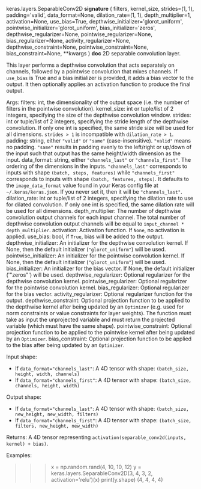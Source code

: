 keras.layers.SeparableConv2D
__signature__
(
  filters,
  kernel_size,
  strides=(1,
  1),
  padding='valid',
  data_format=None,
  dilation_rate=(1,
  1),
  depth_multiplier=1,
  activation=None,
  use_bias=True,
  depthwise_initializer='glorot_uniform',
  pointwise_initializer='glorot_uniform',
  bias_initializer='zeros',
  depthwise_regularizer=None,
  pointwise_regularizer=None,
  bias_regularizer=None,
  activity_regularizer=None,
  depthwise_constraint=None,
  pointwise_constraint=None,
  bias_constraint=None,
  **kwargs
)
__doc__
2D separable convolution layer.

This layer performs a depthwise convolution that acts separately on
channels, followed by a pointwise convolution that mixes channels.
If `use_bias` is True and a bias initializer is provided,
it adds a bias vector to the output. It then optionally applies an
activation function to produce the final output.

Args:
    filters: int, the dimensionality of the output space (i.e. the number
        of filters in the pointwise convolution).
    kernel_size: int or tuple/list of 2 integers, specifying the size of the
        depthwise convolution window.
    strides: int or tuple/list of 2 integers, specifying the stride length
        of the depthwise convolution. If only one int is specified, the same
        stride size will be used for all dimensions. `strides > 1` is
        incompatible with `dilation_rate > 1`.
    padding: string, either `"valid"` or `"same"` (case-insensitive).
        `"valid"` means no padding. `"same"` results in padding evenly to
        the left/right or up/down of the input such that output has the same
        height/width dimension as the input.
    data_format: string, either `"channels_last"` or `"channels_first"`.
        The ordering of the dimensions in the inputs. `"channels_last"`
        corresponds to inputs with shape `(batch, steps, features)`
        while `"channels_first"` corresponds to inputs with shape
        `(batch, features, steps)`. It defaults to the `image_data_format`
        value found in your Keras config file at `~/.keras/keras.json`.
        If you never set it, then it will be `"channels_last"`.
    dilation_rate: int or tuple/list of 2 integers, specifying the dilation
        rate to use for dilated convolution. If only one int is specified,
        the same dilation rate will be used for all dimensions.
    depth_multiplier: The number of depthwise convolution output channels
        for each input channel. The total number of depthwise convolution
        output channels will be equal to `input_channel * depth_multiplier`.
    activation: Activation function. If `None`, no activation is applied.
    use_bias: bool, if `True`, bias will be added to the output.
    depthwise_initializer: An initializer for the depthwise convolution
        kernel. If None, then the default initializer (`"glorot_uniform"`)
        will be used.
    pointwise_initializer: An initializer for the pointwise convolution
        kernel. If None, then the default initializer (`"glorot_uniform"`)
        will be used.
    bias_initializer: An initializer for the bias vector. If None, the
        default initializer ('"zeros"') will be used.
    depthwise_regularizer: Optional regularizer for the depthwise
        convolution kernel.
    pointwise_regularizer: Optional regularizer for the pointwise
        convolution kernel.
    bias_regularizer: Optional regularizer for the bias vector.
    activity_regularizer: Optional regularizer function for the output.
    depthwise_constraint: Optional projection function to be applied to the
        depthwise kernel after being updated by an `Optimizer` (e.g. used
        for norm constraints or value constraints for layer weights). The
        function must take as input the unprojected variable and must return
        the projected variable (which must have the same shape).
    pointwise_constraint: Optional projection function to be applied to the
        pointwise kernel after being updated by an `Optimizer`.
    bias_constraint: Optional projection function to be applied to the
        bias after being updated by an `Optimizer`.

Input shape:
- If `data_format="channels_last"`:
    A 4D tensor with shape: `(batch_size, height, width, channels)`
- If `data_format="channels_first"`:
    A 4D tensor with shape: `(batch_size, channels, height, width)`

Output shape:
- If `data_format="channels_last"`:
    A 4D tensor with shape: `(batch_size, new_height, new_width, filters)`
- If `data_format="channels_first"`:
    A 4D tensor with shape: `(batch_size, filters, new_height, new_width)`

Returns:
    A 4D tensor representing
    `activation(separable_conv2d(inputs, kernel) + bias)`.

Examples:

>>> x = np.random.rand(4, 10, 10, 12)
>>> y = keras.layers.SeparableConv2D(3, 4, 3, 2, activation='relu')(x)
>>> print(y.shape)
(4, 4, 4, 4)
